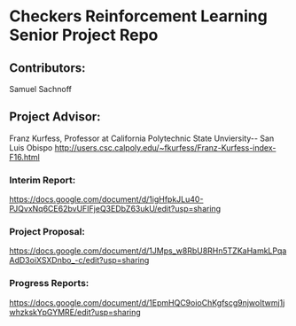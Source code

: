 # Checkers Reinforcement Learning Senior Project Repo

## Contributors: 
Samuel Sachnoff

## Project Advisor:
Franz Kurfess, Professor at California Polytechnic State Unviersity-- San Luis Obispo
http://users.csc.calpoly.edu/~fkurfess/Franz-Kurfess-index-F16.html


### Interim Report: 
https://docs.google.com/document/d/1igHfpkJLu40-PJQvxNq6CE62bvUFIFjeQ3EDbZ63ukU/edit?usp=sharing

### Project Proposal:
https://docs.google.com/document/d/1JMps_w8RbU8RHn5TZKaHamkLPqaAdD3oiXSXDnbo_-c/edit?usp=sharing

### Progress Reports: 
https://docs.google.com/document/d/1EpmHQC9oioChKgfscg9njwoItwmj1jwhzkskYpGYMRE/edit?usp=sharing

